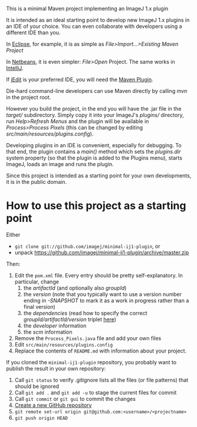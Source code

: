 This is a minimal Maven project implementing an ImageJ 1.x plugin

It is intended as an ideal starting point to develop new ImageJ 1.x plugins
in an IDE of your choice. You can even collaborate with developers using a
different IDE than you.

In [Eclipse](http://eclipse.org), for example, it is as simple as
_File&gt;Import...&gt;Existing Maven Project_

In [Netbeans](http://netbeans.org), it is even simpler: _File&gt;Open_
Project. The same works in [IntelliJ](http://jetbrains.net).

If [jEdit](http://jedit.org) is your preferred IDE, you will need the [Maven
Plugin](http://plugins.jedit.org/plugins/?MavenPlugin).

Die-hard command-line developers can use Maven directly by calling _mvn_
in the project root.

However you build the project, in the end you will have the .jar file in the
_target/_ subdirectory. Simply copy it into your ImageJ's _plugins/_
directory, run _Help&gt;Refresh Menus_ and the plugin will be available in
_Process&gt;Process Pixels_ (this can be changed by editing
_src/main/resources/plugins.config_).

Developing plugins in an IDE is convenient, especially for debugging. To
that end, the plugin contains a _main()_ method which sets the _plugins.dir_
system property (so that the plugin is added to the Plugins menu), starts
ImageJ, loads an image and runs the plugin.

Since this project is intended as a starting point for your own
developments, it is in the public domain.

How to use this project as a starting point
===========================================

Either

* ```git clone git://github.com/imagej/minimal-ij1-plugin```, or
* unpack https://github.com/imagej/minimal-ij1-plugin/archive/master.zip

Then:

1. Edit the ```pom.xml``` file. Every entry should be pretty self-explanatory.
   In particular, change
    1. the *artifactId* (and optionally also *groupId*)
    2. the *version* (note that you typically want to use a version number
       ending in *-SNAPSHOT* to mark it as a work in progress rather than a
       final version)
    3. the *dependencies* (read how to specify the correct
       *groupId/artifactId/version* triplet
       [here](http://fiji.sc/Maven#How_to_find_a_dependency.27s_groupId.2FartifactId.2Fversion_.28GAV.29.3F))
    4. the *developer* information
    5. the *scm* information
2. Remove the ```Process_Pixels.java``` file and add your own files
3. Edit ```src/main/resources/plugins.config```
4. Replace the contents of ```README.md``` with information about your project.

If you cloned the ```minimal-ij1-plugin``` repository, you probably want to
publish the result in your own repository:

1. Call ```git status``` to verify .gitignore lists all the files (or file
   patterns) that should be ignored
2. Call ```git add .``` and ```git add -u``` to stage the current files for
   commit
3. Call ```git commit``` or ```git gui``` to commit the changes
4. [Create a new GitHub repository](https://github.com/new)
5. ```git remote set-url origin git@github.com:<username>/<projectname>```
6. ```git push origin HEAD```
